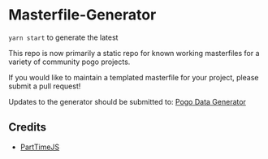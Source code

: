 # Masterfile-Generator

`yarn start` to generate the latest

This repo is now primarily a static repo for known working masterfiles for a variety of community pogo projects.

If you would like to maintain a templated masterfile for your project, please submit a pull request!

Updates to the generator should be submitted to: [Pogo Data Generator](https://github.com/WatWowMap/Pogo-Data-Generator)

## Credits

- [PartTimeJS](https://github.com/PartTimeJS)
